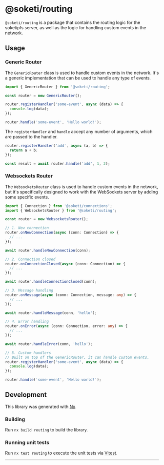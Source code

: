 # @soketi/routing

`@soketi/routing` is a package that contains the routing logic for the soketipfs server, as well as the logic for handling custom events in the network.

## Usage

### Generic Router

The `GenericRouter` class is used to handle custom events in the network. It's a generic implementation that can be used to handle any type of events.

```ts
import { GenericRouter } from '@soketi/routing';

const router = new GenericRouter();

router.registerHandler('some-event', async (data) => {
  console.log(data);
});

router.handle('some-event', 'Hello world!');
```

The `registerHandler` and `handle` accept any number of arguments, which are passed to the handler.

```ts
router.registerHandler('add', async (a, b) => {
  return a + b;
});

const result = await router.handle('add', 1, 2);
```

### Websockets Router

The `WebsocketsRouter` class is used to handle custom events in the network, but it's specifically designed to work with the WebSockets server by adding some specific events.

```ts
import { Connection } from '@soketi/connections';
import { WebsocketsRouter } from '@soketi/routing';

const router = new WebsocketsRouter();

// 1. New connection
router.onNewConnection(async (conn: Connection) => {
  // ...
});

await router.handleNewConnection(conn);

// 2. Connection closed
router.onConnectionClosed(async (conn: Connection) => {
  // ...
});

await router.handleConnectionClosed(conn);

// 3. Message handling
router.onMessage(async (conn: Connection, message: any) => {
  // ...
});

await router.handleMessage(conn, 'hello');

// 4. Error handling
router.onError(async (conn: Connection, error: any) => {
  // ...
});

await router.handleError(conn, 'hello');

// 5. Custom handlers
// Built on top of the GenericRouter, it can handle custom events.
router.registerHandler('some-event', async (data) => {
  console.log(data);
});

router.handle('some-event', 'Hello world!');
```

## Development

This library was generated with [Nx](https://nx.dev).

### Building

Run `nx build routing` to build the library.

### Running unit tests

Run `nx test routing` to execute the unit tests via [Vitest](https://vitest.dev/).

---
